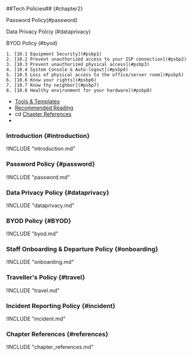 ##Tech Policies## {#chapter2}

Password Policy(#password)

Data Privacy Polciy (#dataprivacy)

BYOD Policy (#byod)



    1. [10.1 Equipment Security](#psbp1)
    2. [10.2 Prevent unauthorized access to your ISP connection](#psbp2)
    3. [10.3 Prevent unauthorized physical access](#psbp3)
    4. [10.4 System Console & Auto-logout](#psbp4)
    5. [10.5 Loss of physical access to the office/server room](#psbp5)
    6. [10.6 Know your rights](#psbp6)
    7. [10.7 Know thy neighbor](#psbp7)
    8. [10.8 Healthy environment for your hardware](#psbp8)
- [Tools & Templates](#bppstt)
- [Recommended Reading](#bppsrr)
- cd [Chapter References](#bppscr)
- 
### Introduction {#introduction}

!INCLUDE "introduction.md"

### Password Policy {#password}

!INCLUDE "password.md"

### Data Privacy Policy {#dataprivacy}

!INCLUDE "dataprivacy.md"

### BYOD Policy {#BYOD}

!INCLUDE "byod.md"

### Staff Onboarding & Departure Policy {#onboarding}

!INCLUDE "onboarding.md"

### Traveller's Policy {#travel}

!INCLUDE "travel.md"

### Incident Reporting Policy {#incident}

!INCLUDE "incident.md"

### Chapter References {#references}

!INCLUDE "chapter_references.md"
